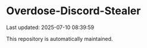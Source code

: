 # Overdose-Discord-Stealer

Last updated: 2025-07-10 08:39:59

This repository is automatically maintained.
